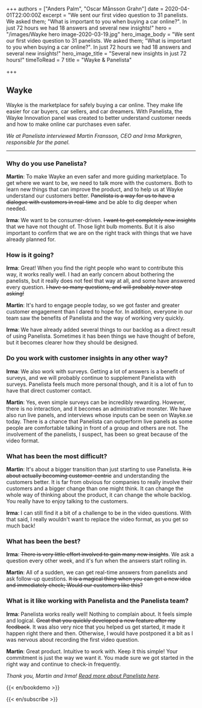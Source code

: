 +++
authors = ["Anders Palm", "Oscar Månsson Grahn"]
date = 2020-04-01T22:00:00Z
excerpt = "We sent our first video question to 31 panelists. We asked them; \"What is important to you when buying a car online?\". In just 72 hours we had 18 answers and several new insights!"
hero = "/images/Wayke hero image-2020-03-19.jpg"
hero_image_body = "We sent our first video question to 31 panelists. We asked them; \"What is important to you when buying a car online?\". In just 72 hours we had 18 answers and several new insights!"
hero_image_title = "Several new insights in just 72 hours!"
timeToRead = 7
title = "Wayke & Panelista"

+++
## Wayke

Wayke is the marketplace for safely buying a car online. They make life easier for car buyers, car sellers, and car dreamers. With Panelista, the Wayke Innovation panel was created to better understand customer needs and how to make online car purchases even safer.

_We at Panelista interviewed Martin Fransson, CEO and Irma Markgren, responsible for the panel._

***

### Why do you use Panelista?

**Martin**: To make Wayke an even safer and more guiding marketplace. To get where we want to be, we need to talk more with the customers. Both to learn new things that can improve the product, and to help us at Wayke understand our customers better. ~~Panelista is a way for us to have a dialogue with customers in real-time~~ and be able to dig deeper when needed.

**Irma**: We want to be consumer-driven. ~~I want to get completely new insights~~ that we have not thought of. Those light bulb moments. But it is also important to confirm that we are on the right track with things that we have already planned for.

### How is it going?

**Irma**: Great! When you find the right people who want to contribute this way, it works really well. I had an early concern about bothering the panelists, but it really does not feel that way at all, and some have answered every question. ~~I have so many questions, and will probably never stop asking!~~

**Martin**: It's hard to engage people today, so we got faster and greater customer engagement than I dared to hope for. In addition, everyone in our team saw the benefits of Panelista and the way of working very quickly.

**Irma**: We have already added several things to our backlog as a direct result of using Panelista. Sometimes it has been things we have thought of before, but it becomes clearer how they should be designed.

### Do you work with customer insights in any other way?

**Irma**: We also work with surveys. Getting a lot of answers is a benefit of surveys, and we will probably continue to supplement Panelista with surveys. Panelista feels much more personal though, and it is a lot of fun to have that direct customer contact.

**Martin**: Yes, even simple surveys can be incredibly rewarding. However, there is no interaction, and it becomes an administrative monster. We have also run live panels, and interviews whose inputs can be seen on Wayke.se today. There is a chance that Panelista can outperform live panels as some people are comfortable talking in front of a group and others are not. The involvement of the panelists, I suspect, has been so great because of the video format.

### What has been the most difficult?

**Martin**: It's about a bigger transition than just starting to use Panelista. ~~It is about actually becoming customer-centric~~ and understanding the customers better. It is far from obvious for companies to really involve their customers and a bigger change than one might think. It can change the whole way of thinking about the product, it can change the whole backlog. You really have to enjoy talking to the customers.

**Irma**: I can still find it a bit of a challenge to be in the video questions. With that said, I really wouldn't want to replace the video format, as you get so much back!

### What has been the best?

**Irma**: ~~There is very little effort involved to gain many new insights~~. We ask a question every other week, and it's fun when the answers start rolling in.

**Martin**: All of a sudden, we can get real-time answers from panelists and ask follow-up questions. ~~It is a magical thing when you can get a new idea and immediately check; Would our customers like this?~~

### What is it like working with Panelista and the Panelista team?

**Irma**: Panelista works really well! Nothing to complain about. It feels simple and logical. ~~Great that you quickly developed a new feature after my feedback~~. It was also very nice that you helped us get started, it made it happen right there and then. Otherwise, I would have postponed it a bit as I was nervous about recording the first video question.

**Martin**: Great product. Intuitive to work with. Keep it this simple! Your commitment is just the way we want it. You made sure we got started in the right way and continue to check-in frequently.

_Thank you, Martin and Irma!_ [_Read more about Panelista here_](https://panelista.com "Panelista").

{{< en/bookdemo >}}

{{< en/subscribe >}}